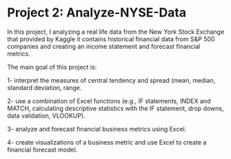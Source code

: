 # Project 2: Analyze-NYSE-Data
In this project, I analyzing a real life data from the New York Stock Exchange that provided by Kaggle it contains historical financial data from S&P 500 companies and creating an income statement and forecast financial metrics.

The main goal of this project is:

1- interpret the measures of central tendency and spread (mean, median, standard deviation, range.

2- use a combination of Excel functions (e.g., IF statements, INDEX and MATCH, calculating descriptive statistics with the IF statement, drop downs, data validation, VLOOKUP).

3- analyze and forecast financial business metrics using Excel.

4- create visualizations of a business metric and use Excel to create a financial forecast model.
